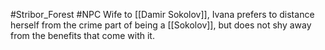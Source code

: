 #Stribor_Forest #NPC 
Wife to [[Damir Sokolov]], Ivana prefers to distance herself from the crime part of being a [[Sokolov]], but does not shy away from the benefits that come with it.